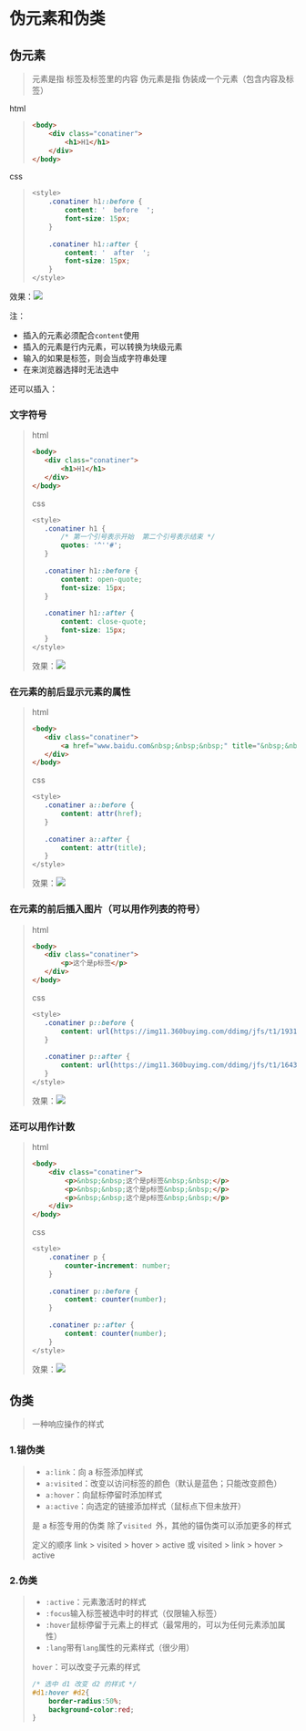 # 伪元素和伪类

## 伪元素

> 元素是指	标签及标签里的内容
> 伪元素是指	伪装成一个元素（包含内容及标签）

html

> ``````html
> <body>
>     <div class="conatiner">
>         <h1>H1</h1>
>     </div>
> </body>
> ``````

css

> ``````css
> <style>
>     .conatiner h1::before {
>         content: '  before  ';
>         font-size: 15px;
>     }
>     
>     .conatiner h1::after {
>         content: '  after  ';
>         font-size: 15px;
>     }
> </style>
> ``````

效果：![](https://img12.360buyimg.com/ddimg/jfs/t1/201069/36/1581/13093/6117673fE110f2a4c/bb1bb5db7e05cea0.png)

注：

- 插入的元素必须配合`content`使用
- 插入的元素是行内元素，可以转换为块级元素
- 输入的如果是标签，则会当成字符串处理
- 在来浏览器选择时无法选中

还可以插入：

### **文字符号**

>html
>
>``````html
><body>
>    <div class="conatiner">
>        <h1>H1</h1>
>    </div>
></body>
>``````
>
>css
>
>``````css
><style>    
>    .conatiner h1 {
>        /* 第一个引号表示开始  第二个引号表示结束 */
>        quotes: '^''#';
>    }
>    
>    .conatiner h1::before {
>        content: open-quote;
>        font-size: 15px;
>    }
>    
>    .conatiner h1::after {
>        content: close-quote;
>        font-size: 15px;
>    }
></style>
>``````
>
>效果：![](https://img12.360buyimg.com/ddimg/jfs/t1/182490/6/19195/5602/6117692eEf2065fee/2e647d846ddfda14.png)

### **在元素的前后显示元素的属性**

>html
>
>``````html
><body>
>    <div class="conatiner">
>        <a href="www.baidu.com&nbsp;&nbsp;&nbsp;" title="&nbsp;&nbsp;&nbsp;这个是title">百度</a>
>    </div>
></body>
>``````
>
>css
>
>``````css
><style>
>    .conatiner a::before {
>        content: attr(href);
>    }
>    
>    .conatiner a::after {
>        content: attr(title);
>    }
></style>
>``````
>
>效果：![](https://img14.360buyimg.com/ddimg/jfs/t1/196538/27/18155/9618/61176b33E2e88ca40/15764960585bde04.png)

### **在元素的前后插入图片**（可以用作列表的符号）

>html
>
>``````html
><body>
>    <div class="conatiner">
>        <p>这个是p标签</p>
>    </div>
></body>
>``````
>
>css
>
>``````css
><style>
>    .conatiner p::before {
>        content: url(https://img11.360buyimg.com/ddimg/jfs/t1/193190/34/18419/59292/61176c6fE378e019a/6bbcf6f7909cf289.jpg);
>    }
>    
>    .conatiner p::after {
>        content: url(https://img11.360buyimg.com/ddimg/jfs/t1/164381/37/13849/88442/6056d5beEab4baa41/24581ffb1fa9da79.jpg);
>    }
></style>
>``````
>
>效果：![](https://img10.360buyimg.com/ddimg/jfs/t1/205102/35/1227/627576/61176d3cE36e7cdfe/5fd44f302c492488.png)

### 还可以用作计数

> html
>
> ``````html
> <body>
>     <div class="conatiner">
>         <p>&nbsp;&nbsp;这个是p标签&nbsp;&nbsp;</p>
>         <p>&nbsp;&nbsp;这个是p标签&nbsp;&nbsp;</p>
>         <p>&nbsp;&nbsp;这个是p标签&nbsp;&nbsp;</p>
>     </div>
> </body>
> ``````
>
> css
>
> ``````css
> <style>
>     .conatiner p {
>         counter-increment: number;
>     }
>     
>     .conatiner p::before {
>         content: counter(number);
>     }
>     
>     .conatiner p::after {
>         content: counter(number);
>     }
> </style>
> ``````
>
> 效果：![](https://img12.360buyimg.com/ddimg/jfs/t1/199886/29/3040/3469/61177b98E052c2631/02c7035598b77a5e.png)

## 伪类

> 一种响应操作的样式

### 1.锚伪类

> - `a:link`：向 a 标签添加样式
> - `a:visited`：改变以访问标签的颜色（默认是蓝色；只能改变颜色）
> - `a:hover`：向鼠标停留时添加样式
> - `a:active`：向选定的链接添加样式（鼠标点下但未放开）
>
> 是 a 标签专用的伪类
> 除了`visited `外，其他的锚伪类可以添加更多的样式
>
> 定义的顺序
> 		link > visited > hover > active   或   visited > link > hover > active

### 2.伪类

> - `:active`：元素激活时的样式
> - `:focus`输入标签被选中时的样式（仅限输入标签）
> - `:hover`鼠标停留于元素上的样式（最常用的，可以为任何元素添加属性）
> - `:lang`带有`lang`属性的元素样式（很少用）
>
> `hover`：可以改变子元素的样式
>
> ``````css
> /* 选中 d1 改变 d2 的样式 */
> #d1:hover #d2{
>     border-radius:50%;
>     background-color:red;
> }
> ``````
>
> 
>
> 

